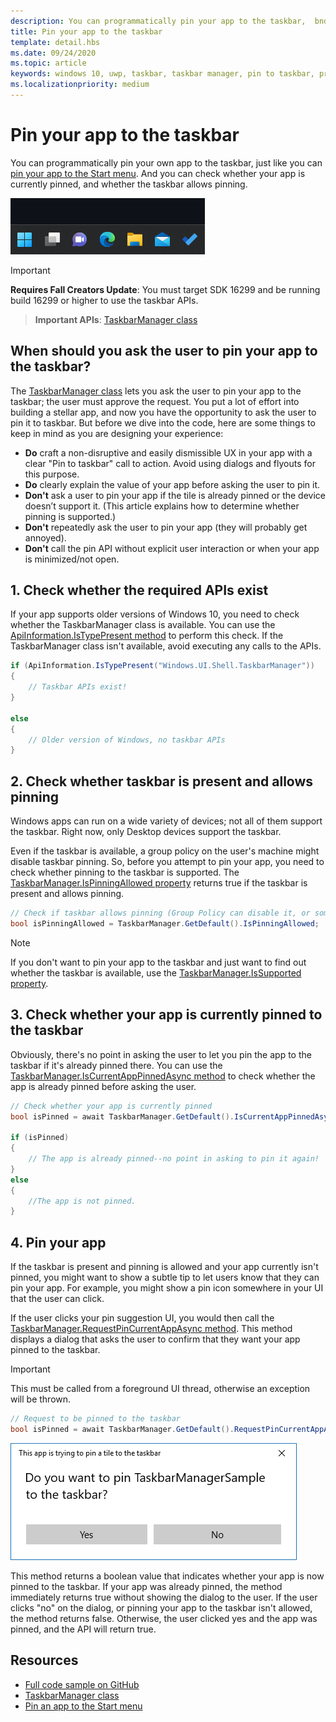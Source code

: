 ```yaml
---
description: You can programmatically pin your app to the taskbar,  bnd you can check if it's currently pinned.
title: Pin your app to the taskbar
template: detail.hbs
ms.date: 09/24/2020
ms.topic: article
keywords: windows 10, uwp, taskbar, taskbar manager, pin to taskbar, primary tile
ms.localizationpriority: medium
---
```

# Pin your app to the taskbar

You can programmatically pin your own app to the taskbar, just like you can [pin your app to the Start menu](tiles-and-notifications/primary-tile-apis.md). And you can check whether your app is currently pinned, and whether the taskbar allows pinning. 

![Screenshot of a Windows 11 task bar showing the app pinned there.](images/taskbar/taskbar.png)

> [!IMPORTANT]
> **Requires Fall Creators Update**: You must target SDK 16299 and be running build 16299 or higher to use the taskbar APIs.

> **Important APIs**: [TaskbarManager class](/uwp/api/windows.ui.shell.taskbarmanager) 


## When should you ask the user to pin your app to the taskbar? 

The [TaskbarManager class](/uwp/api/windows.ui.shell.taskbarmanager) lets you ask the user to pin your app to the taskbar; the user must approve the request. You put a lot of effort into building a stellar app, and now you have the opportunity to ask the user to pin it to taskbar. But before we dive into the code, here are some things to keep in mind as you are designing your experience:

* **Do** craft a non-disruptive and easily dismissible UX in your app with a clear "Pin to taskbar" call to action. Avoid using dialogs and flyouts for this purpose. 
* **Do** clearly explain the value of your app before asking the user to pin it.
* **Don't** ask a user to pin your app if the tile is already pinned or the device doesn’t support it. (This article explains how to determine whether pinning is supported.)
* **Don't** repeatedly ask the user to pin your app (they will probably get annoyed).
* **Don't** call the pin API without explicit user interaction or when your app is minimized/not open.


## 1. Check whether the required APIs exist

If your app supports older versions of Windows 10, you need to check whether the TaskbarManager class is available. You can use the  [ApiInformation.IsTypePresent method](/uwp/api/windows.foundation.metadata.apiinformation#Windows_Foundation_Metadata_ApiInformation_IsTypePresent_System_String_) to perform this check. If the TaskbarManager class isn't available, avoid executing any calls to the APIs.

```csharp
if (ApiInformation.IsTypePresent("Windows.UI.Shell.TaskbarManager"))
{
    // Taskbar APIs exist!
}

else
{
    // Older version of Windows, no taskbar APIs
}
```


## 2. Check whether taskbar is present and allows pinning

Windows apps can run on a wide variety of devices; not all of them support the taskbar. Right now, only Desktop devices support the taskbar. 

Even if the taskbar is available, a group policy on the user's machine might disable taskbar pinning. So, before you attempt to pin your app, you need to check whether pinning to the taskbar is supported. The [TaskbarManager.IsPinningAllowed property](/uwp/api/windows.ui.shell.taskbarmanager.IsPinningAllowed) returns true if the taskbar is present and allows pinning. 

```csharp
// Check if taskbar allows pinning (Group Policy can disable it, or some device families don't have taskbar)
bool isPinningAllowed = TaskbarManager.GetDefault().IsPinningAllowed;
```

> [!NOTE]
> If you don't want to pin your app to the taskbar and just want to find out whether the taskbar is available, use the [TaskbarManager.IsSupported property](/uwp/api/windows.ui.shell.taskbarmanager.IsSupported).


## 3. Check whether your app is currently pinned to the taskbar

Obviously, there's no point in asking the user to let you pin the app to the taskbar if it's already pinned there. You can use the [TaskbarManager.IsCurrentAppPinnedAsync method](/uwp/api/windows.ui.shell.taskbarmanager.IsCurrentAppPinnedAsync) to check whether the app is already pinned before asking the user.

```csharp
// Check whether your app is currently pinned
bool isPinned = await TaskbarManager.GetDefault().IsCurrentAppPinnedAsync();

if (isPinned)
{
	// The app is already pinned--no point in asking to pin it again!
}
else 
{
	//The app is not pinned. 
}
```


##  4. Pin your app

If the taskbar is present and pinning is allowed and your app currently isn't pinned, you might want to show a subtle tip to let users know that they can pin your app. For example, you might show a pin icon somewhere in your UI that the user can click. 

If the user clicks your pin suggestion UI, you would then call the [TaskbarManager.RequestPinCurrentAppAsync method](/uwp/api/windows.ui.shell.taskbarmanager.RequestPinCurrentAppAsync). This method displays a dialog that asks the user to confirm that they want your app pinned to the taskbar.

> [!IMPORTANT]
> This must be called from a foreground UI thread, otherwise an exception will be thrown.

```csharp
// Request to be pinned to the taskbar
bool isPinned = await TaskbarManager.GetDefault().RequestPinCurrentAppAsync();
```

![Pin dialog](images/taskbar/pin-dialog.png)

This method returns a boolean value that indicates whether your app is now pinned to the taskbar. If your app was already pinned, the method immediately returns true without showing the dialog to the user. If the user clicks "no" on the dialog, or pinning your app to the taskbar isn't allowed, the method returns false. Otherwise, the user clicked yes and the app was pinned, and the API will return true.


## Resources

* [Full code sample on GitHub](https://github.com/WindowsNotifications/quickstart-pin-to-taskbar)
* [TaskbarManager class](/uwp/api/windows.ui.shell.taskbarmanager)
* [Pin an app to the Start menu](tiles-and-notifications/primary-tile-apis.md)
